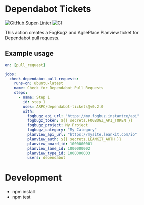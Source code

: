 # Dependabot Tickets

[![GitHub Super-Linter](https://github.com/actions/javascript-action/actions/workflows/linter.yml/badge.svg)](https://github.com/super-linter/super-linter)
![CI](https://github.com/actions/javascript-action/actions/workflows/ci.yml/badge.svg)

This action creates a FogBugz and AgilePlace Planview ticket for Dependabot pull requests.

## Example usage

```yaml
on: [pull_request]

jobs:
  check-dependabot-pull-requests:
    runs-on: ubuntu-latest
    name: Check for Dependabot Pull Requests
    steps:
      - name: Step 1
        id: step_1
        uses: ARPC/dependabot-tickets@v0.2.0
        with:
          fogbugz_api_url: "https://my.fogbuz.instantce/api"
          fogbugz_token: ${{ secrets.FOGBUGZ_API_TOKEN }}
          fogbugz_project: My Project
          fogbugz_category: "My Category"
          planview_api_url: "https://mysite.leankit.com/io"
          planview_auth: ${{ secrets.LEANKIT_AUTH }}
          planview_board_id: 1000000001
          planview_lane_id: 1000000002
          planview_type_id: 1000000003
          users: dependabot
```

# Development

* npm install
* npm test
